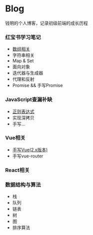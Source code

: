# Blog
钱明的个人博客，记录初级前端的成长历程



### 红宝书学习笔记

- [数组相关](https://github.com/Mqian43/Blog/issues/3)
- 字符串相关
- Map & Set
- 面向对象
- 迭代器与生成器
- 代理和反射
- Promise  &&  手写Promise



### JavaScript查漏补缺

- [正则表达式](https://github.com/Mqian43/Blog/issues/4)
- 实现深拷贝
- 手写...







### Vue相关

- [手写Vue(2.x版本)](https://github.com/Mqian43/Blog/issues/2)
- 手写vue-router









### React相关







### 数据结构与算法

- 栈
- 队列
- 链表
- 树
- 图
- 排序算法